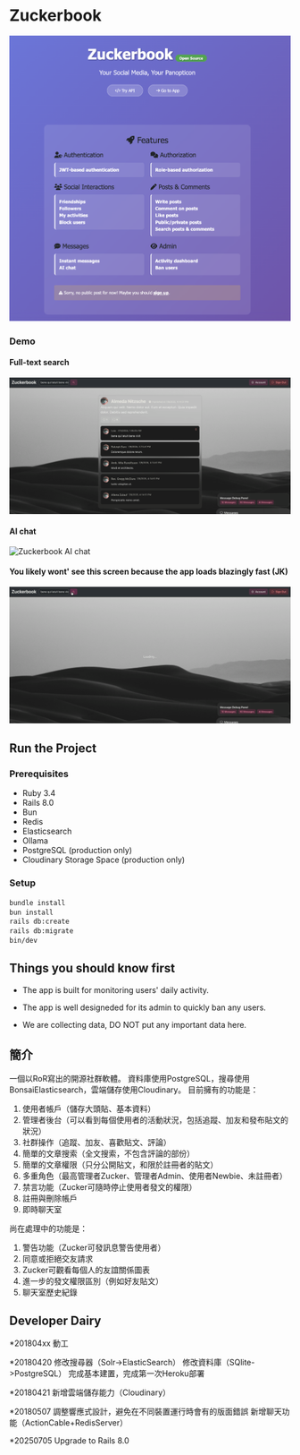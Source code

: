 # Zuckerbook
![Zuckerbook home page](.github/media/overview.png)

### Demo
#### Full-text search
![Zuckerbook full-text search](.github/media/zuckerbook-first-demo.png)
#### AI chat
![Zuckerbook AI chat](.github/media/zuckerbook-first-ai-chat.png)
#### You likely wont' see this screen because the app loads blazingly fast (JK)
![Zuckerbook load screen](.github/media/zuckerbook-first-demo-thumbnail.png)

## Run the Project
### Prerequisites
- Ruby 3.4
- Rails 8.0
- Bun
- Redis
- Elasticsearch
- Ollama
- PostgreSQL (production only)
- Cloudinary Storage Space (production only)

### Setup
```bash
bundle install
bun install
rails db:create
rails db:migrate
bin/dev
```

## Things you should know first

* The app is built for monitoring users' daily activity.

* The app is well designeded for its admin to quickly ban any users.

* We are collecting data, DO NOT put any important data here.

## 簡介
一個以RoR寫出的開源社群軟體。
資料庫使用PostgreSQL，搜尋使用BonsaiElasticsearch，雲端儲存使用Cloudinary。
目前擁有的功能是：
1. 使用者帳戶（儲存大頭貼、基本資料）
2. 管理者後台（可以看到每個使用者的活動狀況，包括追蹤、加友和發布貼文的狀況）
3. 社群操作（追蹤、加友、喜歡貼文、評論）
4. 簡單的文章搜索（全文搜索，不包含評論的部份）
5. 簡單的文章權限（只分公開貼文，和限於註冊者的貼文）
6. 多重角色（最高管理者Zucker、管理者Admin、使用者Newbie、未註冊者）
7. 禁言功能（Zucker可隨時停止使用者發文的權限）
8. 註冊與刪除帳戶
9. 即時聊天室

尚在處理中的功能是：
1. 警告功能（Zucker可發訊息警告使用者）
2. 同意或拒絕交友請求
3. Zucker可觀看每個人的友誼關係圖表
4. 進一步的發文權限區別（例如好友貼文）
5. 聊天室歷史紀錄

## Developer Dairy
*201804xx
動工

*20180420
修改搜尋器（Solr->ElasticSearch）
修改資料庫（SQlite->PostgreSQL）
完成基本建置，完成第一次Heroku部署

*20180421
新增雲端儲存能力（Cloudinary）

*20180507
調整響應式設計，避免在不同裝置運行時會有的版面錯誤
新增聊天功能（ActionCable+RedisServer）

*20250705
Upgrade to Rails 8.0